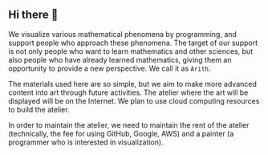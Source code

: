 ## Hi there 👋

We visualize various mathematical phenomena by programming, and support people who approach these phenomena. The target of our support is not only people who want to learn mathematics and other sciences, but also people who have already learned mathematics, giving them an opportunity to provide a new perspective. We call it as `Arith`.

The materials used here are so simple, but we aim to make more advanced content into art through future activities. The atelier where the art will be displayed will be on the Internet. We plan to use cloud computing resources to build the atelier.

In order to maintain the atelier, we need to maintain the rent of the atelier (technically, the fee for using GitHub, Google, AWS) and a painter (a programmer who is interested in visualization).

<!--

**Here are some ideas to get you started:**

🙋‍♀️ A short introduction - what is your organization all about?
🌈 Contribution guidelines - how can the community get involved?
👩‍💻 Useful resources - where can the community find your docs? Is there anything else the community should know?
🍿 Fun facts - what does your team eat for breakfast?
🧙 Remember, you can do mighty things with the power of [Markdown](https://docs.github.com/github/writing-on-github/getting-started-with-writing-and-formatting-on-github/basic-writing-and-formatting-syntax)
-->
